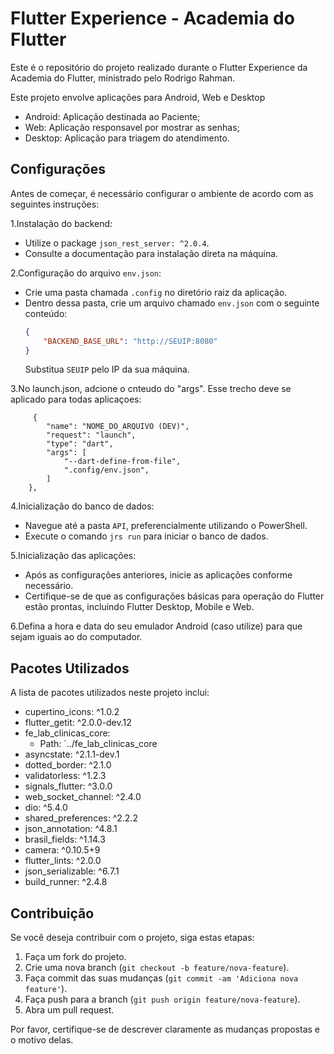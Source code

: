 # Flutter Experience - Academia do Flutter

Este é o repositório do projeto realizado durante o Flutter Experience da Academia do Flutter, ministrado pelo Rodrigo Rahman.

Este projeto envolve aplicações para Android, Web e Desktop

* Android: Aplicação destinada ao Paciente;
* Web: Aplicação responsavel por mostrar as senhas;
* Desktop: Aplicação para triagem do atendimento.

## Configurações

Antes de começar, é necessário configurar o ambiente de acordo com as seguintes instruções:

1.Instalação do backend:
   - Utilize o package `json_rest_server: ^2.0.4`.
   - Consulte a documentação para instalação direta na máquina.

2.Configuração do arquivo `env.json`:
   - Crie uma pasta chamada `.config` no diretório raiz da aplicação.
   - Dentro dessa pasta, crie um arquivo chamado `env.json` com o seguinte conteúdo:
     ```json
     {
         "BACKEND_BASE_URL": "http://SEUIP:8080"
     }
     ```
     Substitua `SEUIP` pelo IP da sua máquina.
     
3.No launch.json, adcione o cnteudo do "args". Esse trecho deve se aplicado para todas aplicaçoes:
 
         {
            "name": "NOME_DO_ARQUIVO (DEV)",
            "request": "launch",
            "type": "dart",
            "args": [
                "--dart-define-from-file",
                ".config/env.json",
            ]
        },

4.Inicialização do banco de dados:
   - Navegue até a pasta `API`, preferencialmente utilizando o PowerShell.
   - Execute o comando `jrs run` para iniciar o banco de dados.

5.Inicialização das aplicações:
   - Após as configurações anteriores, inicie as aplicações conforme necessário.
   - Certifique-se de que as configurações básicas para operação do Flutter estão prontas, incluindo Flutter Desktop, Mobile e Web.

6.Defina a hora e data do seu emulador Android (caso utilize) para que sejam iguais ao do computador.    

## Pacotes Utilizados

A lista de pacotes utilizados neste projeto inclui:

- cupertino_icons: ^1.0.2
- flutter_getit: ^2.0.0-dev.12
- fe_lab_clinicas_core:
  - Path: `../fe_lab_clinicas_core
- asyncstate: ^2.1.1-dev.1
- dotted_border: ^2.1.0
- validatorless: ^1.2.3
- signals_flutter: ^3.0.0
- web_socket_channel: ^2.4.0
- dio: ^5.4.0
- shared_preferences: ^2.2.2
- json_annotation: ^4.8.1
- brasil_fields: ^1.14.3
- camera: ^0.10.5+9
- flutter_lints: ^2.0.0
- json_serializable: ^6.7.1
- build_runner: ^2.4.8

## Contribuição

Se você deseja contribuir com o projeto, siga estas etapas:

1. Faça um fork do projeto.
2. Crie uma nova branch (`git checkout -b feature/nova-feature`).
3. Faça commit das suas mudanças (`git commit -am 'Adiciona nova feature'`).
4. Faça push para a branch (`git push origin feature/nova-feature`).
5. Abra um pull request.

Por favor, certifique-se de descrever claramente as mudanças propostas e o motivo delas.

